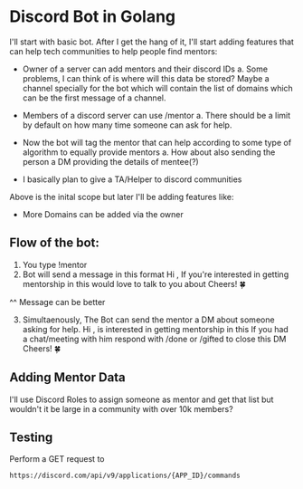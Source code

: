 # Discord Bot in Golang

I'll start with basic bot. After I get the hang of it, I'll start adding features that can help tech communities to help people find mentors:

- Owner of a server can add mentors and their discord IDs
a. Some problems, I can think of is where will this data be stored? Maybe a channel specially for the bot which will contain the list of domains which can be the first message of a channel.

- Members of a discord server can use /mentor <Domain-Name>
a. There should be a limit by default on how many time someone can ask for help. 
- Now the bot will tag the mentor that can help according to some type of algorithm to equally provide mentors
a. How about also sending the person a DM providing the details of mentee(?)
- I basically plan to give a TA/Helper to discord communities

Above is the inital scope but later I'll be adding features like:
- More Domains can be added via the owner

## Flow of the bot:

1. You type !mentor <Domain Name>
2. Bot will send a message in this format
	Hi <Name of Mentee>, If you're interested in getting mentorship in this <Domain Name>
	<Name of Mentor> would love to talk to you about <Domain Name>
	Cheers! 🍀

^^ Message can be better

3. Simultaenously, The Bot can send the mentor a DM about someone asking for help.
	Hi <Name of Mentor>, <Mentee ID > is interested in getting mentorship in this <Domain Name>
	If you had a chat/meeting with him respond with /done or /gifted to close this DM
	Cheers! 🍀

## Adding Mentor Data

I'll use Discord Roles to assign someone as mentor and get that list but wouldn't it be large in a community with over 10k members?

## Testing

Perform a GET request to 

```
https://discord.com/api/v9/applications/{APP_ID}/commands
```


